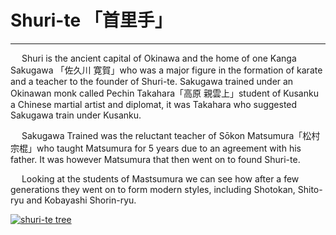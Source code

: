 # Shuri-te 「首里手」
---

&emsp; Shuri is the ancient capital of Okinawa and the home of one Kanga Sakugawa 「佐久川 寛賀」who was a major figure in the formation of karate and a teacher to the founder of Shuri-te. Sakugawa trained under an Okinawan monk called Pechin Takahara「高原 親雲上」student of Kusanku a Chinese martial artist and diplomat, it was Takahara who suggested Sakugawa train under Kusanku.  

&emsp; Sakugawa Trained was the reluctant teacher of Sōkon Matsumura「松村 宗棍」who taught Matsumura for 5 years due to an agreement with his father. It was however Matsumura that then went on to found Shuri-te.  

&emsp; Looking at the students of Mastsumura we can see how after a few generations they went on to form modern styles, including Shotokan, Shito-ryu and Kobayashi Shorin-ryu. 


[![shuri-te tree](/main/images/shuri-te-tree.jpg)](https://www.wikiwand.com/en/Okinawan_martial_arts#/Shuri-te)